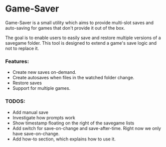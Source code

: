 # Game-Saver

Game-Saver is a small utility which aims to provide multi-slot saves and auto-saving for games that don't provide it out of the box.

The goal is to enable users to easily save and restore multiple versions of a savegame folder.
This tool is designed to extend a game's save logic and not to replace it.

### Features:

- Create new saves on-demand.
- Create autosaves when files in the watched folder change.
- Restore saves
- Support for multiple games.


### TODOS:

- Add manual save
- Investigate how prompts work
- Show timestamp floating on the right of the savegame lists
- Add switch for save-on-change and save-after-time.
    Right now we only have save-on-change.
- Add how-to section, which explains how to use it.
